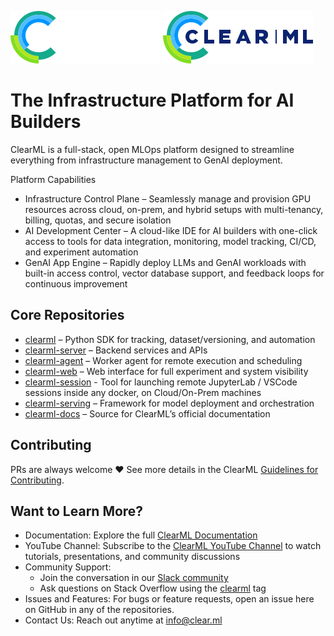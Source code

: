 ![ClearML Logo](logo.svg#light-mode-only)
![ClearML Logo](logo--on-light.svg#dark-mode-only)

# The Infrastructure Platform for AI Builders

ClearML is a full-stack, open MLOps platform designed to streamline everything from infrastructure management to GenAI 
deployment. 

Platform Capabilities
* Infrastructure Control Plane – Seamlessly manage and provision GPU resources across cloud, on-prem, and hybrid setups 
with multi-tenancy, billing, quotas, and secure isolation
* AI Development Center – A cloud-like IDE for AI builders with one-click access to tools for data integration, monitoring, 
model tracking, CI/CD, and experiment automation
* GenAI App Engine – Rapidly deploy LLMs and GenAI workloads with built-in access control, vector database support, and 
feedback loops for continuous improvement

## Core Repositories

* [clearml](https://github.com/clearml/clearml) – Python SDK for tracking, dataset/versioning, and automation
* [clearml-server](https://github.com/clearml/clearml-server) – Backend services and APIs
* [clearml-agent](https://github.com/clearml/clearml-agent) – Worker agent for remote execution and scheduling
* [clearml-web](https://github.com/clearml/clearml-web) – Web interface for full experiment and system visibility
* [clearml-session](https://github.com/clearml/clearml-session) - Tool for launching remote JupyterLab / VSCode sessions inside any docker, on Cloud/On-Prem machines
* [clearml-serving](https://github.com/clearml/clearml-serving) – Framework for model deployment and orchestration
* [clearml-docs](https://github.com/clearml/clearml-docs) – Source for ClearML’s official documentation

## Contributing

PRs are always welcome ❤️ See more details in the ClearML [Guidelines for Contributing](https://github.com/clearml/clearml/blob/master/docs/contributing.md).

## Want to Learn More?

* Documentation: Explore the full [ClearML Documentation](https://clear.ml/docs/latest/docs/) 
* YouTube Channel: Subscribe to the [ClearML YouTube Channel](https://www.youtube.com/c/ClearML) to watch tutorials, 
  presentations, and community discussions
* Community Support:
  * Join the conversation in our [Slack community](https://joinslack.clear.ml)
  * Ask questions on Stack Overflow using the [clearml](https://stackoverflow.com/questions/tagged/clearml) tag
* Issues and Features: For bugs or feature requests, open an issue here on GitHub in any of the repositories.
* Contact Us: Reach out anytime at info@clear.ml